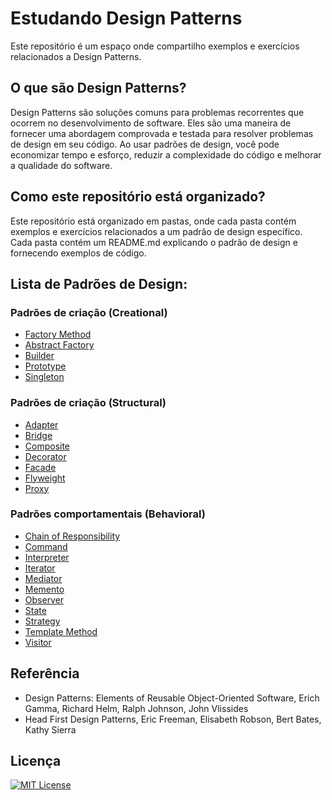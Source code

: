 # Estudando Design Patterns

Este repositório é um espaço onde compartilho exemplos e exercícios relacionados a Design Patterns.

## O que são Design Patterns?

Design Patterns são soluções comuns para problemas recorrentes que ocorrem no desenvolvimento de software. Eles são uma
maneira de fornecer uma abordagem comprovada e testada para resolver problemas de design em seu código. Ao usar padrões
de design, você pode economizar tempo e esforço, reduzir a complexidade do código e melhorar a qualidade do software.

## Como este repositório está organizado?

Este repositório está organizado em pastas, onde cada pasta contém exemplos e exercícios relacionados a um padrão de
design específico. Cada pasta contém um README.md explicando o padrão de design e fornecendo exemplos de código.

## Lista de Padrões de Design:

### Padrões de criação (Creational)

- [Factory Method](src/main/java/com/br/study/patterns/creational/factorymethod)
- [Abstract Factory](src/main/java/com/br/study/patterns/creational/abstractfactory)
- [Builder](builder)
- [Prototype](src/main/java/com/br/study/patterns/creational/prototype)
- [Singleton](singleton)

### Padrões de criação (Structural)

- [Adapter](adapter)
- [Bridge](src/main/java/com/br/study/patterns/structural/bridge)
- [Composite](src/main/java/com/br/study/patterns/structural/composite)
- [Decorator](src/main/java/com/br/study/patterns/structural/decorator)
- [Facade](src/main/java/com/br/study/patterns/structural/facade)
- [Flyweight](flyweight)
- [Proxy](proxy)

### Padrões comportamentais (Behavioral)

- [Chain of Responsibility](chainofresponsibility)
- [Command](command)
- [Interpreter](interpreter)
- [Iterator](iterator)
- [Mediator](src/main/java/com/br/study/patterns/creational/mediator)
- [Memento](memento)
- [Observer](observer)
- [State](state)
- [Strategy](strategy)
- [Template Method](templatemethod)
- [Visitor](src/main/java/com/br/study/patterns/behavioral/visitor)

## Referência

- Design Patterns: Elements of Reusable Object-Oriented Software, Erich Gamma, Richard Helm, Ralph Johnson, John
  Vlissides
- Head First Design Patterns, Eric Freeman, Elisabeth Robson, Bert Bates, Kathy Sierra

## Licença

[![MIT License](https://img.shields.io/badge/License-MIT-green.svg)](https://choosealicense.com/licenses/mit/)
